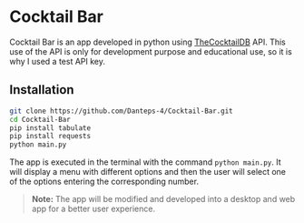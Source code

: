 # Cocktail Bar
Cocktail Bar is an app developed in python using [TheCocktailDB](https://www.thecocktaildb.com/api.php) API. This use of the API is only for development purpose and educational use, so it is why I used a test API key.

## Installation

```sh
git clone https://github.com/Danteps-4/Cocktail-Bar.git
cd Cocktail-Bar
pip install tabulate
pip install requests
python main.py
```

The app is executed in the terminal with the command `python main.py`. It will display a menu with different options and then the user will select one of the options entering the corresponding number.

> **Note:** The app will be modified and developed into a desktop and web app for a better user experience.